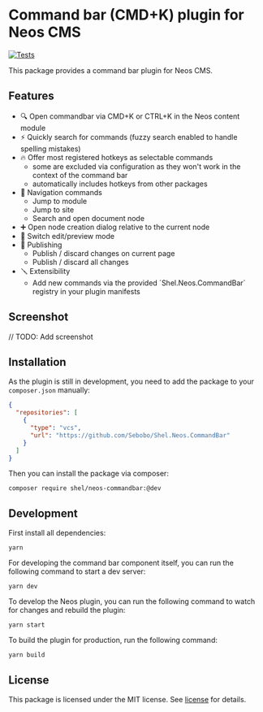 # Command bar (CMD+K) plugin for Neos CMS

[![Tests](https://github.com/Sebobo/Shel.Neos.CommandBar/actions/workflows/tests.yml/badge.svg)](https://github.com/Sebobo/Shel.Neos.CommandBar/actions/workflows/tests.yml)

This package provides a command bar plugin for Neos CMS.

## Features

* 🔍 Open commandbar via CMD+K or CTRL+K in the Neos content module
* ⚡️ Quickly search for commands (fuzzy search enabled to handle spelling mistakes)
* 🔥 Offer most registered hotkeys as selectable commands 
  * some are excluded via configuration as they won't work in the context of the command bar
  * automatically includes hotkeys from other packages
* 🧭 Navigation commands
  * Jump to module
  * Jump to site
  * Search and open document node
* ➕ Open node creation dialog relative to the current node
* 📝 Switch edit/preview mode
* 📰 Publishing
  * Publish / discard changes on current page
  * Publish / discard all changes
* 🪛 Extensibility
  * Add new commands via the provided ´Shel.Neos.CommandBar` registry in your plugin manifests

## Screenshot

// TODO: Add screenshot

## Installation

As the plugin is still in development, you need to add the package to your `composer.json` manually:

```json
{
  "repositories": [
    {
      "type": "vcs",
      "url": "https://github.com/Sebobo/Shel.Neos.CommandBar"
    }
  ]
}
```

Then you can install the package via composer:

```console
composer require shel/neos-commandbar:@dev
```

## Development

First install all dependencies:

```console
yarn
```

For developing the command bar component itself, you can run the following command to start a dev server:

```console
yarn dev
```

To develop the Neos plugin, you can run the following command to watch for changes and rebuild the plugin:

```console
yarn start
```

To build the plugin for production, run the following command:

```console
yarn build
```

## License

This package is licensed under the MIT license. See [license](LICENSE.txt) for details.

